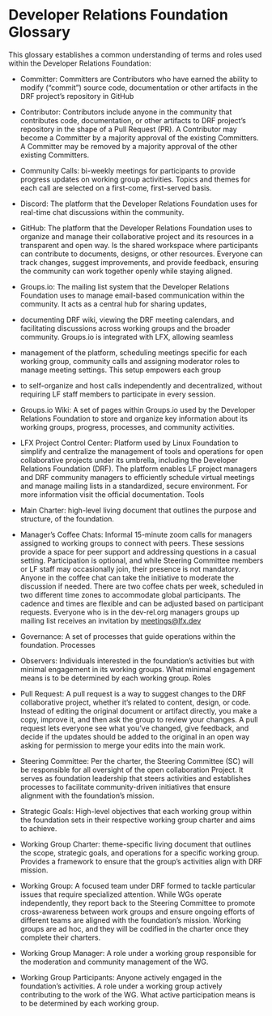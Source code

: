 # Developer Relations Foundation Glossary

This glossary establishes a common understanding of terms and roles used within the Developer Relations Foundation:


- Committer: Committers are Contributors who have earned the ability to modify (“commit”) source code, documentation or other artifacts in the DRF project’s repository in GitHub

- Contributor: Contributors include anyone in the community that contributes code, documentation, or other artifacts to DRF project’s repository in the shape of a Pull Request (PR).
A Contributor may become a Committer by a majority approval of the existing Committers. A Committer may be removed by a majority approval of the other existing Committers.

- Community Calls: bi-weekly meetings for participants to provide progress updates on working group activities. Topics and themes for each call are selected on a first-come, first-served basis.

- Discord: The platform that the Developer Relations Foundation uses for real-time chat discussions within the community.

- GitHub: The platform that the Developer Relations Foundation uses to organize and manage their collaborative project and its resources in a transparent and open way.
Is the shared workspace where participants can contribute to documents, designs, or other resources. Everyone can track changes, suggest improvements, and provide feedback,
ensuring the community can work together openly while staying aligned.

- Groups.io: The mailing list system that the Developer Relations Foundation uses to manage email-based communication within the community. It acts as a central hub for sharing updates,
- documenting DRF wiki, viewing the DRF meeting calendars, and facilitating discussions across working groups and the broader community. Groups.io is integrated with LFX, allowing seamless
- management of the platform, scheduling meetings specific for each working group, community calls and assigning moderator roles to manage meeting settings. This setup empowers each group
- to self-organize and host calls independently and decentralized, without requiring LF staff members to participate in every session.

- Groups.io Wiki: A set of pages within Groups.io used by the Developer Relations Foundation to store and organize key information about its working groups, progress, processes, and community activities.

- LFX Project Control Center: Platform used by Linux Foundation to simplify and centralize the management of tools and operations for open collaborative projects under its umbrella, including the Developer Relations Foundation (DRF). The platform enables LF project managers and DRF community managers to efficiently schedule virtual meetings and manage mailing lists in a standardized, secure environment. For more information visit the official documentation. Tools

- Main Charter: high-level living document that outlines the purpose and structure, of the foundation.

- Manager’s Coffee Chats: Informal 15-minute zoom calls for managers assigned to working groups to connect with peers. These sessions provide a space for peer support and addressing questions in a
casual setting. Participation is optional, and while Steering Committee members or LF staff may occasionally join, their presence is not mandatory. Anyone in the coffee chat can take the initiative to moderate the discussion if needed. There are two coffee chats per week, scheduled in two different time zones to accommodate global participants. 
The cadence and times are flexible and can be adjusted based on participant requests. Everyone who is in the dev-rel.org managers groups up mailing list receives an invitation by meetings@lfx.dev

- Governance: A set of processes that guide operations within the foundation. Processes

- Observers: Individuals interested in the foundation’s activities but with minimal engagement in its working groups.  What minimal engagement means is to be determined by each working group. Roles 

- Pull Request: A pull request is a way to suggest changes to the DRF collaborative project, whether it’s related to content, design, or code. Instead of editing the original document or artifact directly, you make a copy, improve it, and then ask the group to review your changes. A pull request lets everyone see what you’ve changed, give feedback, and decide if the updates should be added to the original in an open way asking for permission to merge your edits into the main work.

- Steering Committee: Per the charter, the Steering Committee (SC) will be responsible for all oversight of the open collaboration Project. It serves as foundation leadership that steers activities and establishes processes to facilitate community-driven initiatives that ensure alignment with the foundation’s mission.

- Strategic Goals: High-level objectives that each working group within the foundation sets in their respective working group charter and aims to achieve.

- Working Group Charter: theme-specific living document that outlines the scope, strategic goals, and operations for a specific working group. Provides a framework to ensure that the group’s activities align with DRF mission. 

- Working Group: A focused team under DRF formed to tackle particular issues that require specialized attention. While WGs operate independently, they report back to the Steering Committee to promote cross-awareness between
work groups and ensure ongoing efforts of different teams are aligned with the foundation’s mission. Working groups are ad hoc, and they will be codified in the charter once they complete their charters.

- Working Group Manager: A role under a working group responsible for the moderation and community management of the WG.

- Working Group Participants: Anyone actively engaged in the foundation’s activities. A role under a working group actively contributing to the work of the WG. What active participation means is to
be determined by each working group.
